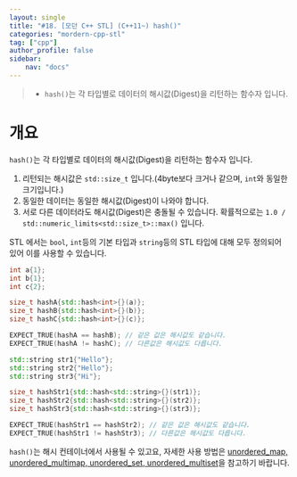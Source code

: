```yaml
---
layout: single
title: "#18. [모던 C++ STL] (C++11~) hash()"
categories: "mordern-cpp-stl"
tag: ["cpp"]
author_profile: false
sidebar: 
    nav: "docs"
---
```


> * `hash()`는 각 타입별로 데이터의 해시값(Digest)을 리턴하는 함수자 입니다.

# 개요

`hash()`는 각 타입별로 데이터의 해시값(Digest)을 리턴하는 함수자 입니다.

1. 리턴되는 해시값은 `std::size_t` 입니다.(4byte보다 크거나 같으며, `int`와 동일한 크기입니다.)
2. 동일한 데이터는 동일한 해시값(Digest)이 나와야 합니다.
3. 서로 다른 데이터라도 해시값(Digest)은 충돌될 수 있습니다. 확률적으로는 `1.0 / std::numeric_limits<std::size_t>::max()` 입니다.

STL 에서는 `bool`, `int`등의 기본 타입과 `string`등의 STL 타입에 대해 모두 정의되어 있어 이를 사용할 수 있습니다.


```cpp
int a{1};
int b{1};
int c{2};

size_t hashA{std::hash<int>{}(a)};
size_t hashB{std::hash<int>{}(b)};
size_t hashC{std::hash<int>{}(c)};

EXPECT_TRUE(hashA == hashB); // 같은 값은 해시값도 같습니다.
EXPECT_TRUE(hashA != hashC); // 다른값은 해시값도 다릅니다.

std::string str1{"Hello"};
std::string str2{"Hello"};
std::string str3{"Hi"};

size_t hashStr1{std::hash<std::string>{}(str1)};
size_t hashStr2{std::hash<std::string>{}(str2)};
size_t hashStr3{std::hash<std::string>{}(str3)};

EXPECT_TRUE(hashStr1 == hashStr2); // 같은 값은 해시값도 같습니다.
EXPECT_TRUE(hashStr1 != hashStr3); // 다른값은 해시값도 다릅니다.
```

`hash()`는 해시 컨테이너에서 사용될 수 있고요, 자세한 사용 방법은 [unordered_map, unordered_multimap, unordered_set, unordered_multiset](https://tango1202.github.io/mordern-cpp-stl/mordern-cpp-stl-unordered_map-unordered_set)을 참고하기 바랍니다.